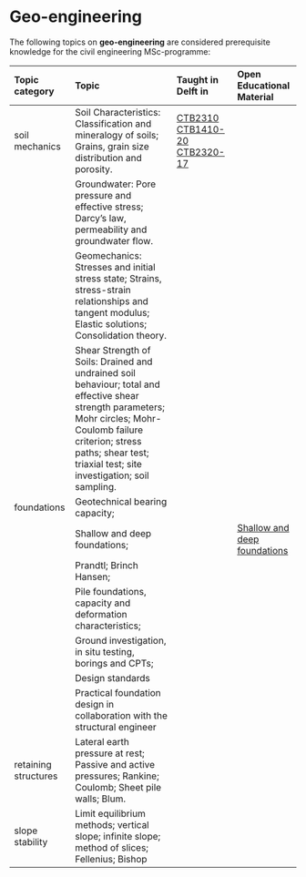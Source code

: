 # Geo-engineering

The following topics on **geo-engineering** are considered prerequisite knowledge for the civil engineering MSc-programme:

|Topic category|Topic   |Taught in Delft in  | Open Educational Material |
|:------|:--------|:------------------|:---------------------------|
| soil mechanics       | Soil Characteristics: Classification and mineralogy of soils; Grains, grain size distribution and porosity.                                                                                                                             | [CTB2310](https://studiegids.tudelft.nl/a101_displayCourse.do?course_id=58427)  [CTB1410-20](https://studiegids.tudelft.nl/a101_displayCourse.do?course_id=58366)  [CTB2320-17](https://studiegids.tudelft.nl/a101_displayCourse.do?course_id=58428) |
|                      | Groundwater: Pore pressure and effective stress; Darcy’s law, permeability and groundwater flow.                                                                                                                                        |                                 |
|                      | Geomechanics: Stresses and initial stress state; Strains, stress-strain relationships and tangent modulus; Elastic solutions; Consolidation theory.                                                                                     |                                 |
|                      | Shear Strength of Soils: Drained and undrained soil behaviour; total and effective shear strength parameters; Mohr circles; Mohr-Coulomb failure criterion; stress paths; shear test; triaxial test; site investigation; soil sampling. |                                 |
| foundations          | Geotechnical bearing capacity;                                                                                                                                                                                                          |                                 |
|                      | Shallow and deep foundations;                                                                                                                                                                                                         |                                 |[Shallow and deep foundations](https://www.oercommons.org/courses/shallow-deep-foundations-2/view)
|                        | Prandtl; Brinch Hansen;                                                                                                                                                                                                                 |                                 |
|                      | Pile foundations, capacity and deformation characteristics;                                                                                                                                                                             |                                 |
|                      | Ground investigation, in situ testing, borings and CPTs;                                                                                                                                                                                |                                 |
|                      | Design standards                                                                                                                                                                                                                        |                                 |
|                      | Practical foundation design in collaboration with the structural engineer                                                                                                                                                               |                                 |
| retaining structures | Lateral earth pressure at rest; Passive and active pressures; Rankine; Coulomb; Sheet pile walls; Blum.                                                                                                                                 |                                 |
| slope stability      | Limit equilibrium methods; vertical slope; infinite slope; method of slices; Fellenius; Bishop                                                                                                                                          |                                 |
